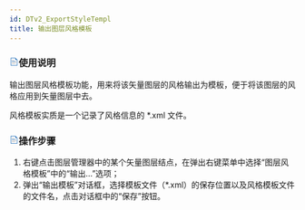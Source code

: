 ```yaml
---
id: DTv2_ExportStyleTempl
title: 输出图层风格模板
---
```

### ![](../../img/read.gif)使用说明

输出图层风格模板功能，用来将该矢量图层的风格输出为模板，便于将该图层的风格应用到矢量图层中去。

风格模板实质是一个记录了风格信息的 *.xml 文件。

### ![](../../img/read.gif)操作步骤

  1. 右键点击图层管理器中的某个矢量图层结点，在弹出右键菜单中选择“图层风格模板”中的“输出…”选项；
  2. 弹出“输出模板”对话框，选择模板文件（*.xml）的保存位置以及风格模板文件的文件名，点击对话框中的“保存”按钮。
